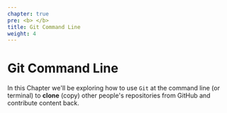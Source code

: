 ```yaml
---
chapter: true
pre: <b> </b>
title: Git Command Line
weight: 4
---
```


# Git Command Line

In this Chapter we'll be exploring how to use `Git` at the command line (or terminal) to **clone** (copy) other people's repositories from GitHub and contribute content back.
